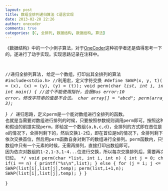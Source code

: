 ```yaml
---
layout: post
title: 数组全排列递归算法 C语言实现
date: 2013-02-28 22:26
author: onecoder
comments: true
categories: [C, 全排列, 数据结构, 数据结构, 算法]
---
```

<p>
	《数据结构》中的一个小例子算法，对于<a href="http://www.coderli.com">OneCoder</a>这种初学者还是值得思考一下的。遂进行了动手实现。实现思路记录在注释中。</p>
<pre class="brush:cpp;first-line:1;pad-line-numbers:true;highlight:null;collapse:false;">

//递归全排列算法, 给定一个数组，打印出其全排列的算法
#include&lt;stdio.h&gt;
//利用宏，定义字符交换
#define SWAP(x, y, t)((t) = (x), (x) = (y), (y) = (t));
void perm(char *list, int i, int n);
int main() {
    //这个不能使用指针，会报Bus error:10 error。修改字符串的值是不合法。
    char array[] = &quot;abcd&quot;;
    perm(array, 0, 3);   
}
/*
递归思路，定义perm是一个能对数组进行全排列的函数。
也就是当需要对数组进行排列的时候，只要按照参数规则调用perm即可。按照这种思路
和假设的前提实现perm，即给定一个数组{a,b,c,d}，全排列的方式即在首位是
a的情况下，全排列剩下的，然后交换1-2位，即在首位是b的情况下，全排列剩下的，依次类推。落到代码即，
依次交换首位，然后用perm函数自身对剩下的数组进行全排列。perm函数内，只要判断出来
数组中只有一个元素的时候，无需再排列，直接打印出数组即可。
因为依次对数组的1-2,1-3,1-4...位进行交换，所以每次交换排列后，需要再次交换使数组
归位。
*/
void perm(char *list, int i, int n) {
    int j = 0;
    char temp;
    if(i == n) {
        printf(&quot;%s\n&quot;,list);
    } else {
        for (j = i; j &lt;= n; j++) {
            SWAP(list[i],list[j],temp);
            perm(list,i+1,n);
            SWAP(list[i],list[j],temp);
        }
    }   
}
</pre>
<p>
	&nbsp;</p>

